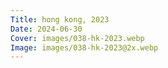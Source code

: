 ```yaml
---
Title: hong kong, 2023
Date: 2024-06-30
Cover: images/038-hk-2023.webp
Image: images/038-hk-2023@2x.webp
---
```

